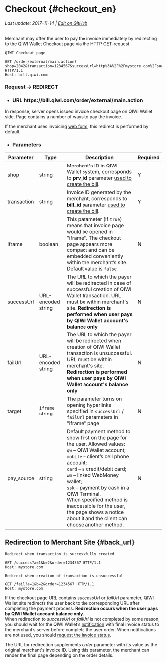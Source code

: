 # Checkout {#checkout_en}

###### Last update: 2017-11-14 | [Edit on GitHub](https://github.com/QIWI-API/pull-payments-docs/blob/master/_checkout_en.html.md)

Merchant may offer the user to pay the invoice immediately by redirecting to the QIWI Wallet Сheckout page via the HTTP GET-request.

~~~text
QIWI Checkout page
~~~
~~~http
GET /order/external/main.action?shop=2042&transaction=1234567&successUrl=http%3A%2F%2Fmystore.com%2Fsuccess%3Fa%3D1%26b%3D2&failUrl=http%3A%2F%2Fmystore.com%2Ffail%3Fa%3D1%26b%3D2&pay_source=qw HTTP/1.1
Host: bill.qiwi.com
~~~

<h3 class="request method">Request → REDIRECT</h3>

<ul class="nestedList url">
    <li><h3>URL <span>https://bill.qiwi.com/order/external/main.action</span></h3>
    </li>
</ul>

<aside class="notice">
In response, server opens issued invoice checkout page on QIWI Wallet side. Page contains a number of ways to pay the invoice.

If the merchant uses invoicing <a href="#webform_en">web form</a>, this redirect is performed by default.
</aside>

<ul class="nestedList params">
    <li><h3>Parameters</h3>
    </li>
</ul>


Parameter|Type|Description|Required
---------|--------|---|------
shop| string |Merchant's ID in QIWI Wallet system, corresponds to **prv_id** parameter [used to create the bill](#invoice).|Y
transaction| string |Invoice ID generated by the merchant, corresponds to **bill_id** parameter [used to create the bill](#invoice).|Y
iframe| boolean | This parameter (if `true`) means that invoice page would be opened in "iframe". The checkout page appears more compact and can be embedded conveniently within the merchant’s site. Default value is `false`|N
successUrl |URL-encoded string| The URL to which the payer will be redirected in case of successful creation of QIWI Wallet transaction. URL must be within merchant's site. **Redirection is performed when user pays by QIWI Wallet account's balance only** | N
failUrl |URL-encoded string | The URL to which the payer will be redirected when creation of QIWI Wallet transaction is unsuccessful. URL must be within merchant's site. **Redirection is performed when user pays by QIWI Wallet account's balance only** |N
target |`iframe` string| The parameter turns on opening hyperlinks specified in `successUrl` / `failUrl` parameters in "iframe" page|N
pay_source |string| Default payment method to show first on the page for the user. Allowed values:<br>`qw` – QIWI Wallet account;<br> `mobile` – client’s cell phone account;<br> `card` – a credit/debit card;<br> `wm` – linked WebMoney wallet;<br> `ssk` – payment by cash in a QIWI Terminal.<br> When specified method is inaccessible for the user, the page shows a notice about it and the client can choose another method.|N

## Redirection to Merchant Site {#back_url}

~~~text
Redirect when transaction is successfully created
~~~
~~~http
GET /success?a=1&b=2&order=1234567 HTTP/1.1
Host: mystore.com
~~~
~~~text
Redirect when creation of transaction is unsuccessful
~~~
~~~http
GET /fail?a=1&b=2&order=1234567 HTTP/1.1
Host: mystore.com
~~~

<aside class="notice">
If the checkout page URL contains <i>successUrl</i> or <i>failUrl</i> parameter, QIWI Wallet site redirects the user back to the corresponding URL after completing the payment process. <b>Redirection occurs when the user pays by QIWI Wallet account balance only</b>.
</aside>

<aside class="warning">
When redirection to <i>successUrl</i> or <i>failUrl</i> is not completed by some reason, you should wait for the QIWI Wallet’s <a href="#notification_en">notification</a> with final invoice status to the merchant’s server before complete the user order. When notifications are not used, you should <a href="#invoice-status">request the invoice status</a>.
</aside>

The URL for redirection supplements <i>order</i> parameter with its value as the original merchant's invoice ID. Using this parameter, the merchant can render the final page depending on the order details.
